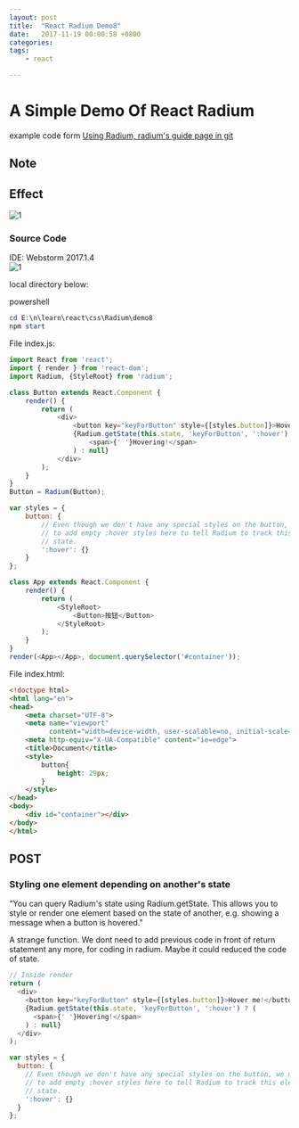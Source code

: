 ```yaml
---
layout: post
title:  "React Radium Demo8"
date:   2017-11-19 00:00:58 +0800
categories:  
tags: 
    - react 

---
```


#  A Simple Demo Of React Radium #


example code form [Using Radium, radium's guide page in git](https://github.com/FormidableLabs/radium/tree/master/docs/guides)


## Note ##

## Effect ##

![1](https://i.imgur.com/U9oov4q.gif)    


### Source Code ###
IDE: Webstorm 2017.1.4  
![1](https://i.imgur.com/N6xJG3h.png)  

local directory below:

powershell
```powershell
cd E:\n\learn\react\css\Radium\demo8
npm start
```

File index.js:

```javascript 
import React from 'react';
import { render } from 'react-dom';
import Radium, {StyleRoot} from 'radium';

class Button extends React.Component {
    render() {
        return (
            <div>
                <button key="keyForButton" style={[styles.button]}>Hover me!</button>
                {Radium.getState(this.state, 'keyForButton', ':hover') ? (
                    <span>{' '}Hovering!</span>
                ) : null}
            </div>
        );
    }
}
Button = Radium(Button);

var styles = {
    button: {
        // Even though we don't have any special styles on the button, we need
        // to add empty :hover styles here to tell Radium to track this element's
        // state.
        ':hover': {}
    }
};

class App extends React.Component {
    render() {
        return (
            <StyleRoot>
                <Button>按钮</Button>
            </StyleRoot>
        );
    }
}
render(<App></App>, document.querySelector('#container'));
```

File index.html:
```html
<!doctype html>
<html lang="en">
<head>
    <meta charset="UTF-8">
    <meta name="viewport"
          content="width=device-width, user-scalable=no, initial-scale=1.0, maximum-scale=1.0, minimum-scale=1.0">
    <meta http-equiv="X-UA-Compatible" content="ie=edge">
    <title>Document</title>
    <style>
        button{ 
            height: 29px;
        }
    </style>
</head>
<body>
    <div id="container"></div>
</body>
</html>
```

## POST ##   
### Styling one element depending on another's state ###
"You can query Radium's state using Radium.getState. This allows you to style or render one element based on the state of another, e.g. showing a message when a button is hovered."

A strange function. We dont need to add previous code in front of return statement any more, for coding in radium. Maybe it could reduced the code of state.

```javascript
// Inside render
return (
  <div>
    <button key="keyForButton" style={[styles.button]}>Hover me!</button>
    {Radium.getState(this.state, 'keyForButton', ':hover') ? (
      <span>{' '}Hovering!</span>
    ) : null}
  </div>
);

var styles = {
  button: {
    // Even though we don't have any special styles on the button, we need
    // to add empty :hover styles here to tell Radium to track this element's
    // state.
    ':hover': {}
  }
};
``` 